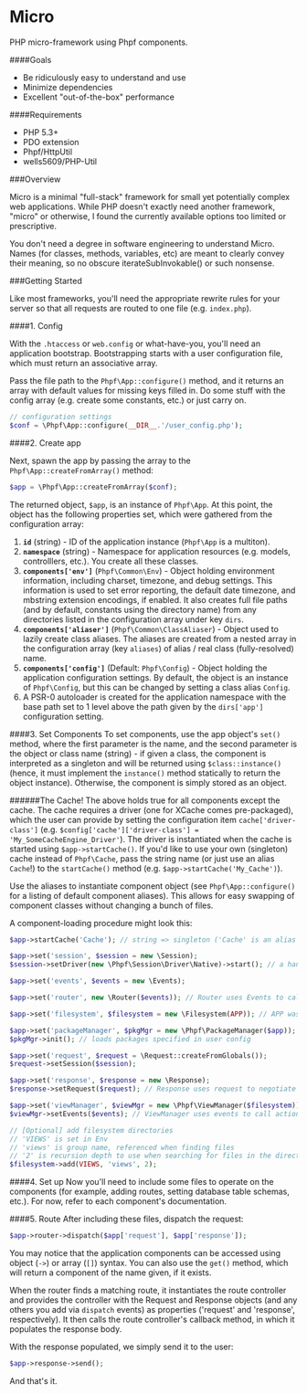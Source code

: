 Micro
=====

PHP micro-framework using Phpf components. 

####Goals

 * Be ridiculously easy to understand and use
 * Minimize dependencies
 * Excellent "out-of-the-box" performance

####Requirements

 * PHP 5.3+
 * PDO extension
 * Phpf/HttpUtil
 * wells5609/PHP-Util

###Overview

Micro is a minimal "full-stack" framework for small yet potentially complex web applications. While PHP doesn't exactly need another framework, "micro" or otherwise, I found the currently available options too limited or prescriptive.

You don't need a degree in software engineering to understand Micro. Names (for classes, methods, variables, etc) are meant to clearly convey their meaning, so no obscure iterateSubInvokable() or such nonsense.


###Getting Started

Like most frameworks, you'll need the appropriate rewrite rules for your server so that all requests are routed to one file (e.g. `index.php`).

####1. Config

With the `.htaccess` or `web.config` or what-have-you, you'll need an application bootstrap. Bootstrapping starts with a user configuration file, which must return an associative array. 

Pass the file path to the `Phpf\App::configure()` method, and it returns an array with default values for missing keys filled in. Do some stuff with the config array (e.g. create some constants, etc.) or just carry on. 

```php
// configuration settings
$conf = \Phpf\App::configure(__DIR__.'/user_config.php');
```

####2. Create app

Next, spawn the app by passing the array to the `Phpf\App::createFromArray()` method:

```php
$app = \Phpf\App::createFromArray($conf);
```

The returned object, `$app`, is an instance of `Phpf\App`. At this point, the object has the following properties set, which were gathered from the configuration array:
 1. **`id`** (string) - ID of the application instance (`Phpf\App` is a multiton).
 2. **`namespace`** (string) - Namespace for application resources (e.g. models, controlllers, etc.). You create all these classes.
 3. **`components['env']`** (`Phpf\Common\Env`) - Object holding environment information, including charset, timezone, and debug settings. This information is used to set error reporting, the default date timezone, and mbstring extension encodings, if enabled. It also creates full file paths (and by default, constants using the directory name) from any directories listed in the configuration array under key `dirs`.
 4. **`components['aliaser']`** (`Phpf\Common\ClassAliaser`) - Object used to lazily create class aliases. The aliases are created from a nested array in the configuration array (key `aliases`) of alias / real class (fully-resolved) name.
 5. **`components['config']`** (Default: `Phpf\Config`) - Object holding the application configuration settings. By default, the object is an instance of `Phpf\Config`, but this can be changed by setting a class alias `Config`.
 6. A PSR-0 autoloader is created for the application namespace with the base path set to 1 level above the path given by the `dirs['app']` configuration setting.


####3. Set Components
To set components, use the app object's `set()` method, where the first parameter is the name, and the second parameter is the object or class name (string) - if given a class, the component is interpreted as a singleton and will be returned using `$class::instance()` (hence, it must implement the `instance()` method statically to return the object instance). Otherwise, the component is simply stored as an object.

######The Cache!
The above holds true for all components except the cache. The cache requires a driver (one for XCache comes pre-packaged), which the user can provide by setting the configuration item `cache['driver-class']` (e.g. `$config['cache']['driver-class'] = 'My_SomeCacheEngine_Driver'`). The driver is instantiated when the cache is started using `$app->startCache()`. If you'd like to use your own (singleton) cache instead of `Phpf\Cache`, pass the string name (or just use an alias `Cache`!) to the `startCache()` method (e.g. `$app->startCache('My_Cache')`).

Use the aliases to instantiate component object (see `Phpf\App::configure()` for a listing of default component aliases). This allows for easy swapping of component classes without changing a bunch of files.

A component-loading procedure might look this:

```php
$app->startCache('Cache'); // string => singleton ('Cache' is an alias for 'Phpf\Cache').

$app->set('session', $session = new \Session);
$session->setDriver(new \Phpf\Session\Driver\Native)->start(); // a handler for native PHP sessions is pre-packaged

$app->set('events', $events = new \Events);

$app->set('router', new \Router($events)); // Router uses Events to call pre- and post-dispatch actions

$app->set('filesystem', $filesystem = new \Filesystem(APP)); // APP was set by Env via 'app' dir in config

$app->set('packageManager', $pkgMgr = new \Phpf\PackageManager($app));
$pkgMgr->init(); // loads packages specified in user config

$app->set('request', $request = \Request::createFromGlobals());
$request->setSession($session);

$app->set('response', $response = new \Response);
$response->setRequest($request); // Response uses request to negotiate content type

$app->set('viewManager', $viewMgr = new \Phpf\ViewManager($filesystem)); // ViewManager uses filesystem to locate views
$viewMgr->setEvents($events); // ViewManager uses events to call actions before rending views.

// [Optional] add filesystem directories
// 'VIEWS' is set in Env
// 'views' is group name, referenced when finding files
// '2' is recursion depth to use when searching for files in the directory.
$filesystem->add(VIEWS, 'views', 2);
```

####4. Set up
Now you'll need to include some files to operate on the components (for example, adding routes, setting database table schemas, etc.). For now, refer to each component's documentation.

####5. Route
After including these files, dispatch the request:

```php
$app->router->dispatch($app['request'], $app['response']);
```

You may notice that the application components can be accessed using object (`->`) or array (`[]`) syntax. You can also use the `get()` method, which will return a component of the name given, if it exists.

When the router finds a matching route, it instantiates the route controller and provides the controller with the Request and Response objects (and any others you add via `dispatch` events) as properties ('request' and 'response', respectively). It then calls the route controller's callback method, in which it populates the response body.

With the response populated, we simply send it to the user:
```php
$app->response->send();
```

And that's it.
